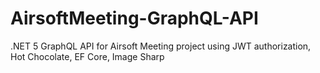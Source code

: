 # AirsoftMeeting-GraphQL-API
.NET 5 GraphQL API for Airsoft Meeting project using JWT authorization, Hot Chocolate, EF Core, Image Sharp 
